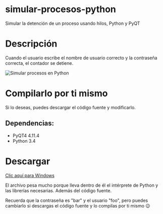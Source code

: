 # simular-procesos-python
Simular la detención de un proceso usando hilos, Python y PyQT

# Descripción
Cuando el usuario escribe el nombre de usuario correcto y la contraseña correcta, el contador se detiene.

![Simular procesos en Python](http://s5.postimg.org/tes5pbs87/2016_09_18_21_13_37_Simular_ejecuci_n_de_proceso.png)

# Compilarlo por ti mismo
Si lo deseas, puedes descargar el código fuente y modificarlo. 
## Dependencias:
* PyQT4 4.11.4
* Python 3.4


# Descargar
[Clic aquí para Windows](https://github.com/parzibyte/simular-procesos-python/releases/download/0.1/main.exe)

El archivo pesa mucho porque lleva dentro de él el intérprete de Python y las librerías necesarias. Además del código fuente.

Recuerda que la contraseña es "bar" y el usuario "foo", pero puedes cambiarlo si descargas el código fuente y lo compilas por ti mismo :wink:
